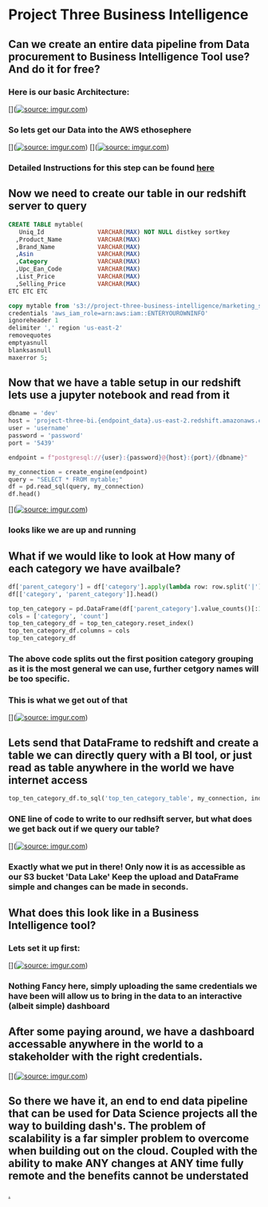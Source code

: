 # Project Three Business Intelligence #

## Can we create an entire data pipeline from Data procurement to Business Intelligence Tool use? And do it for free? ##

### Here is our basic Architecture: ###



[](<a href="https://imgur.com/HCk74vV"><img src="https://i.imgur.com/HCk74vV.jpg" title="source: imgur.com" /></a>)

### So lets get our Data into the AWS ethosephere ###

[](<a href="https://imgur.com/yYH5KZ5"><img src="https://i.imgur.com/yYH5KZ5.jpg" title="source: imgur.com" /></a>)
[](<a href="https://imgur.com/UKxPRS2"><img src="https://i.imgur.com/UKxPRS2.jpg" title="source: imgur.com" /></a>)

### Detailed Instructions for this step can be found [here](https://docs.aws.amazon.com/redshift/latest/gsg/getting-started.html) ###

## Now we need to create our table in our redshift server to query ##

```SQL
CREATE TABLE mytable(
   Uniq_Id               VARCHAR(MAX) NOT NULL distkey sortkey 
  ,Product_Name          VARCHAR(MAX) 
  ,Brand_Name            VARCHAR(MAX)
  ,Asin                  VARCHAR(MAX)
  ,Category              VARCHAR(MAX)
  ,Upc_Ean_Code          VARCHAR(MAX)
  ,List_Price            VARCHAR(MAX) 
  ,Selling_Price         VARCHAR(MAX)
ETC ETC ETC

copy mytable from 's3://project-three-business-intelligence/marketing_sample_for_amazon_data.csv'
credentials 'aws_iam_role=arn:aws:iam::ENTERYOUROWNINFO'
ignoreheader 1
delimiter ',' region 'us-east-2'
removequotes
emptyasnull
blanksasnull
maxerror 5;

```

## Now that we have a table setup in our redshift lets use a jupyter notebook and read from it ##

```python
dbname = 'dev'
host = 'project-three-bi.{endpoint_data}.us-east-2.redshift.amazonaws.com'
user = 'username'
password = 'password'
port = '5439'

endpoint = f"postgresql://{user}:{password}@{host}:{port}/{dbname}"

my_connection = create_engine(endpoint)
query = "SELECT * FROM mytable;"
df = pd.read_sql(query, my_connection)
df.head()
```
[](<a href="https://imgur.com/OnszAmE"><img src="https://i.imgur.com/OnszAmE.jpg" title="source: imgur.com" /></a>)
### looks like we are up and running ###


## What if we would like to look at How many of each category we have availbale? ##

```python
df['parent_category'] = df['category'].apply(lambda row: row.split('|')[0])
df[['category', 'parent_category']].head()

top_ten_category = pd.DataFrame(df['parent_category'].value_counts()[:10])
cols = ['category', 'count']
top_ten_category_df = top_ten_category.reset_index()
top_ten_category_df.columns = cols
top_ten_category_df

```
### The above code splits out the first position category grouping as it is the most general we can use, further cetgory names will be too specific. ###
### This is what we get out of that ###
[](<a href="https://imgur.com/p7i8oX3"><img src="https://i.imgur.com/p7i8oX3.jpg" title="source: imgur.com" /></a>)

## Lets send that DataFrame to redshift and create a table we can directly query with a BI tool, or just read as table anywhere in the world we have internet access ##

```python
top_ten_category_df.to_sql('top_ten_category_table', my_connection, index=False, if_exists='replace')
```
### ONE line of code to write to our redhsift server, but what does we get back out if we query our table?
[](<a href="https://imgur.com/AKNst0L"><img src="https://i.imgur.com/AKNst0L.jpg" title="source: imgur.com" /></a>)
### Exactly what we put in there! Only now it is as accessible as our S3 bucket 'Data Lake' Keep the upload and DataFrame simple and changes can be made in seconds. ###

## What does this look like in a Business Intelligence tool? ##

### Lets set it up first: ###

[](<a href="https://imgur.com/cdkegjn"><img src="https://i.imgur.com/cdkegjn.jpg" title="source: imgur.com" /></a>)
### Nothing Fancy here, simply uploading the same credentials we have been will allow us to bring in the data to an interactive (albeit simple) dashboard ###

## After some paying around, we have a dashboard accessable anywhere in the world to a stakeholder with the right credentials. ##

[](<a href="https://imgur.com/7cdDDK6"><img src="https://i.imgur.com/7cdDDK6.jpg" title="source: imgur.com" /></a>)



## So there we have it, an end to end data pipeline that can be used for Data Science projects all the way to building dash's. The problem of scalability is a far simpler problem to overcome when building out on the cloud. Coupled with the ability to make ANY changes at ANY time fully remote and the benefits cannot be understated ##




[.]()
